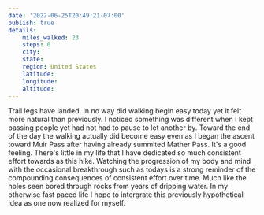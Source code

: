 ```yaml
---
date: '2022-06-25T20:49:21-07:00'
publish: true
details:
    miles_walked: 23
    steps: 0
    city:
    state:
    region: United States
    latitude:
    longitude:
    altitude:
---
```

Trail legs have landed. In no way did walking begin easy today yet it felt more natural than previously. I noticed something was different when I kept passing people yet had not had to pause to let another by. Toward the end of the day the walking actually did become easy even as I began the ascent toward Muir Pass after having already summited Mather Pass. It's a good feeling. There's little in my life that I have dedicated so much consistent effort towards as this hike. Watching the progression of my body and mind with the occasional breakthrough such as todays is a strong reminder of the compounding consequences of consistent effort over time. Much like the holes seen bored through rocks from years of dripping water. In my otherwise fast paced life I hope to intergrate this previously hypothetical idea as one now realized for myself.
